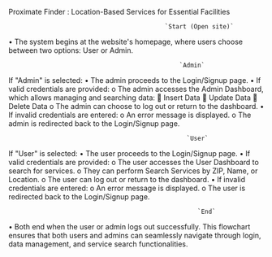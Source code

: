 Proximate Finder : Location-Based Services for Essential Facilities
                              
                                               `Start (Open site)`
•	The system begins at the website's homepage, where users choose between two options: User or Admin.
                          
                                                   `Admin` 
If "Admin" is selected:
•	The admin proceeds to the Login/Signup page.
•	If valid credentials are provided:
o	The admin accesses the Admin Dashboard, which allows managing and searching data:
	Insert Data
	Update Data
	Delete Data
o	The admin can choose to log out or return to the dashboard.
•	If invalid credentials are entered:
o	An error message is displayed.
o	The admin is redirected back to the Login/Signup page.
                                  
                                                     `User` 
If "User" is selected:
•	The user proceeds to the Login/Signup page.
•	If valid credentials are provided:
o	The user accesses the User Dashboard to search for services.
o	They can perform Search Services by ZIP, Name, or Location.
o	The user can log out or return to the dashboard.
•	If invalid credentials are entered:
o	An error message is displayed.
o	The user is redirected back to the Login/Signup page.
                                    
                                                        `End`
•	Both end when the user or admin logs out successfully.
This flowchart ensures that both users and admins can seamlessly navigate through login, data management, and service search functionalities.
